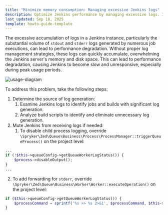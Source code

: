 ```yaml
---
title: "Minimize memory consumption: Managing excessive Jenkins logs"
description: Optimize Jenkins performance by managing excessive logs. Identify high-volume jobs, adjust build scripts, and configure Spryker queue workers to reduce stdout and stderr output.
last_updated: Sep 18, 2025
template: howto-guide-template
---
```



The excessive accumulation of logs in a Jenkins instance, particularly the substantial volume of `stdout` and `stderr` logs generated by numerous job executions, can lead to performance degradation. Without proper log management strategies, these logs can quickly accumulate, overwhelming the Jenkins server's memory and disk space. This can lead to performance degradation, causing Jenkins to become slow and unresponsive, especially during peak usage periods.

![usage-diagram](https://spryker.s3.eu-central-1.amazonaws.com/docs/dg/dev/backend-development/data-manipulation/data-publishing/specific-use-cases-and-problem-solving/minimize-memory-consumption-managing-excessive-jenkins-logs.md/usage-diagram.png)

To address this problem, take the following steps:

1. Determine the source of log generation:
    1. Examine Jenkins logs to identify jobs and builds with significant log generation.
    2. Analyze build scripts to identify and eliminate unnecessary log generation.
2. Mute Jenkins from receiving logs if needed: 
    1. To disable child process logging, override `\Spryker\Zed\Queue\Business\Process\ProcessManager::triggerQueueProcess()` on the project level:


```php
...
if (!$this->queueConfig->getQueueWorkerLogStatus()) {
    $process->disableOutput();
}
...
```

2. To add forwarding for `stderr`, override `\Spryker\Zed\Queue\Business\Worker\Worker::executeOperation()` on the project level:


```php
if ($this->queueConfig->getQueueWorkerLogStatus()) {
    $processCommand = sprintf('%s >> %s 2>&1', $processCommand, $this->queueConfig->getQueueWorkerOutputFileName());
}
```















































